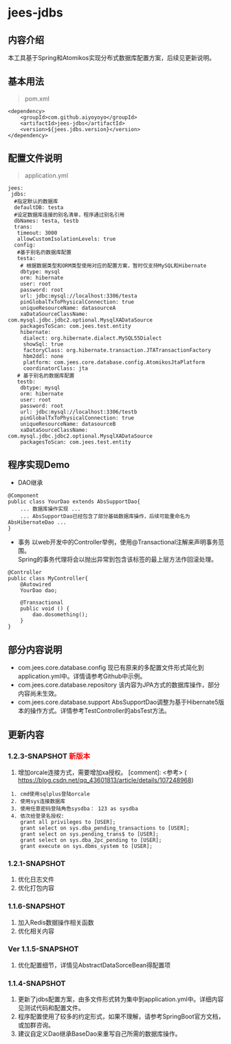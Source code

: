 # jees-jdbs

## 内容介绍
本工具基于Spring和Atomikos实现分布式数据库配置方案，后续见更新说明。

## 基本用法
> pom.xml
```
<dependency>
	<groupId>com.github.aiyoyoyo</groupId>
	<artifactId>jees-jdbs</artifactId>
	<version>${jees.jdbs.version}</version>
</dependency>
```

## 配置文件说明
> application.yml
```
jees:
 jdbs:
  #指定默认的数据库
  defaultDB: testa
  #设定数据库连接的别名清单，程序通过别名引用
  dbNames: testa, testb
  trans:
   timeout: 3000
   allowCustomIsolationLevels: true
  config:
   #基于别名的数据库配置
   testa:
    # 根据数据类型和ORM类型使用对应的配置方案，暂时仅支持MySQL和Hibernate
    dbtype: mysql
    orm: hibernate
    user: root
    password: root
    url: jdbc:mysql://localhost:3306/testa
    pinGlobalTxToPhysicalConnection: true
    uniqueResourceName: datasourceA
    xaDataSourceClassName: com.mysql.jdbc.jdbc2.optional.MysqlXADataSource
    packagesToScan: com.jees.test.entity
    hibernate:
     dialect: org.hibernate.dialect.MySQL55Dialect
     showSql: true
     factoryClass: org.hibernate.transaction.JTATransactionFactory
     hbm2ddl: none
     platform: com.jees.core.database.config.AtomikosJtaPlatform
     coordinatorClass: jta
   # 基于别名的数据库配置
   testb:
    dbtype: mysql
    orm: hibernate
    user: root
    password: root
    url: jdbc:mysql://localhost:3306/testb
    pinGlobalTxToPhysicalConnection: true
    uniqueResourceName: datasourceB
    xaDataSourceClassName: com.mysql.jdbc.jdbc2.optional.MysqlXADataSource
    packagesToScan: com.jees.test.entity
```

## 程序实现Demo
* DAO继承
```
@Component
public class YourDao extends AbsSupportDao{
    ... 数据库操作实现 ...
    ... AbsSupportDao已经包含了部分基础数据库操作，后续可能重命名为AbsHibernateDao ...
}
```
* 事务
以web开发中的Controller举例，使用@Transactional注解来声明事务范围。  
Spring的事务代理将会以抛出异常到包含该标签的最上层方法作回滚处理。  
```
@Controller
public class MyController{
    @Autowired
    YourDao dao;
    
    @Transactional
    public void () {
        dao.dosomething();
    }
}
```

## 部分内容说明
* com.jees.core.database.config
现已有原来的多配置文件形式简化到application.yml中。详情请参考Github中示例。
* com.jees.core.database.repository
该内容为JPA方式的数据库操作，部分内容尚未生效。
* com.jees.core.database.support
AbsSupportDao调整为基于Hibernate5版本的操作方式。详情参考TestController的absTest方法。

## 更新内容
### 1.2.3-SNAPSHOT <font color='red'>新版本</font>
1. 增加orcale连接方式，需要增加xa授权。
   [comment]: <参考> ( https://blog.csdn.net/qq_43601813/article/details/107248968)
```
 1. cmd使用sqlplus登陆orcale
 2. 使用sys连接数据库
 3. 使用任意密码登陆角色sysdba： 123 as sysdba
 4. 依次给登录名授权:
    grant all privileges to [USER];
    grant select on sys.dba_pending_transactions to [USER];
    grant select on sys.pending_trans$ to [USER];
    grant select on sys.dba_2pc_pending to [USER];
    grant execute on sys.dbms_system to [USER];
```
### 1.2.1-SNAPSHOT 
1. 优化日志文件
2. 优化打包内容
### 1.1.6-SNAPSHOT
1. 加入Redis数据操作相关函数
2. 优化相关内容
### Ver 1.1.5-SNAPSHOT
1. 优化配置细节，详情见AbstractDataSorceBean得配置项
### 1.1.4-SNAPSHOT
1. 更新了jdbs配置方案，由多文件形式转为集中到application.yml中。详细内容见测试代码和配置文件。
2. 程序配置使用了较多的约定形式，如果不理解，请参考SpringBoot官方文档，或加群咨询。
3. 建议自定义Dao继承BaseDao来重写自己所需的数据库操作。


